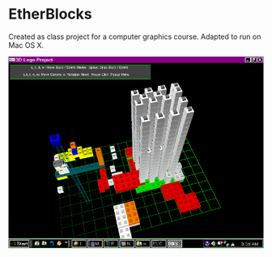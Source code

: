 # EtherBlocks

Created as class project for a computer graphics course. Adapted to run on Mac OS X.

![EtherBlocks Screen Shot 1](https://raw.githubusercontent.com/alxp/etherblocks/master/Etherblocks_Screenshot_1.png)